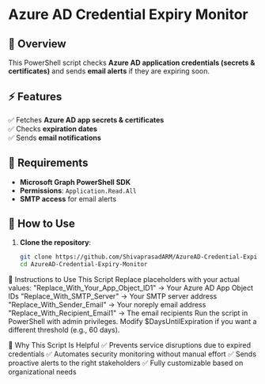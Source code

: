 # Azure AD Credential Expiry Monitor

## 📌 Overview
This PowerShell script checks **Azure AD application credentials (secrets & certificates)** and sends **email alerts** if they are expiring soon.

## ⚡ Features
✅ Fetches **Azure AD app secrets & certificates**  
✅ Checks **expiration dates**  
✅ Sends **email notifications**  

## 🔧 Requirements
- **Microsoft Graph PowerShell SDK**
- **Permissions**: `Application.Read.All`
- **SMTP access** for email alerts

## 🚀 How to Use
1. **Clone the repository**:
   ```sh
   git clone https://github.com/ShivaprasadARM/AzureAD-Credential-Expiry-Monitoring/blob/main/Check-App-Credential-Expiry.ps1
   cd AzureAD-Credential-Expiry-Monitor


🔧 Instructions to Use This Script
Replace placeholders with your actual values:
"Replace_With_Your_App_Object_ID1" → Your Azure AD App Object IDs
"Replace_With_SMTP_Server" → Your SMTP server address
"Replace_With_Sender_Email" → Your noreply email address
"Replace_With_Recipient_Email1" → The email recipients
Run the script in PowerShell with admin privileges.
Modify $DaysUntilExpiration if you want a different threshold (e.g., 60 days).

🚀 Why This Script Is Helpful
✅ Prevents service disruptions due to expired credentials
✅ Automates security monitoring without manual effort
✅ Sends proactive alerts to the right stakeholders
✅ Fully customizable based on organizational needs
